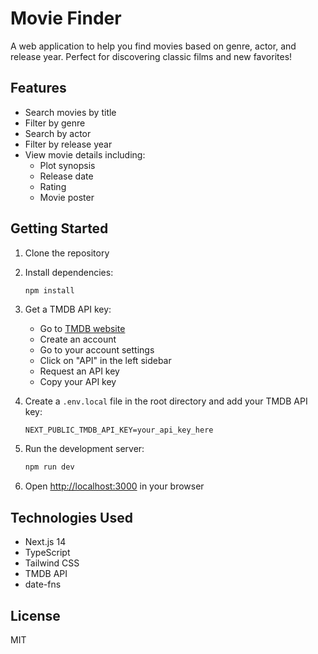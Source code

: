 # Movie Finder

A web application to help you find movies based on genre, actor, and release year. Perfect for discovering classic films and new favorites!

## Features

- Search movies by title
- Filter by genre
- Search by actor
- Filter by release year
- View movie details including:
  - Plot synopsis
  - Release date
  - Rating
  - Movie poster

## Getting Started

1. Clone the repository
2. Install dependencies:
   ```bash
   npm install
   ```

3. Get a TMDB API key:
   - Go to [TMDB website](https://www.themoviedb.org/)
   - Create an account
   - Go to your account settings
   - Click on "API" in the left sidebar
   - Request an API key
   - Copy your API key

4. Create a `.env.local` file in the root directory and add your TMDB API key:
   ```
   NEXT_PUBLIC_TMDB_API_KEY=your_api_key_here
   ```

5. Run the development server:
   ```bash
   npm run dev
   ```

6. Open [http://localhost:3000](http://localhost:3000) in your browser

## Technologies Used

- Next.js 14
- TypeScript
- Tailwind CSS
- TMDB API
- date-fns

## License

MIT
